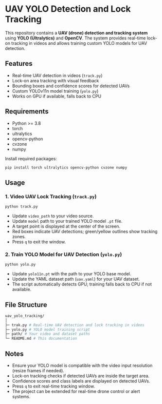# UAV YOLO Detection and Lock Tracking

This repository contains a **UAV (drone) detection and tracking system** using **YOLO (Ultralytics)** and **OpenCV**. The system provides real-time lock-on tracking in videos and allows training custom YOLO models for UAV detection.

## Features

- Real-time UAV detection in videos (`track.py`)
- Lock-on area tracking with visual feedback
- Bounding boxes and confidence scores for detected UAVs
- Custom YOLOv11n model training (`yolo.py`)
- Works on GPU if available, falls back to CPU

## Requirements

- Python >= 3.8
- torch
- ultralytics
- opencv-python
- cvzone
- numpy

Install required packages:
``` bash
pip install torch ultralytics opencv-python cvzone numpy
```

## Usage

### 1. Video UAV Lock Tracking (`track.py`)

``` bash
python track.py

```

- Update `video_path` to your video source.
- Update `model` path to your trained YOLO model `.pt` file.
- A target point is displayed at the center of the screen.
- Red boxes indicate UAV detections; green/yellow outlines show tracking zones.
- Press `q` to exit the window.

### 2. Train YOLO Model for UAV Detection (`yolo.py`)

``` bash
python yolo.py
```

- Update `yolo11n.pt` with the path to your YOLO base model.
- Update the YAML dataset path (`uav.yaml`) for your UAV dataset.
- The script automatically detects GPU; training falls back to CPU if not available.

## File Structure
``` bash
uav_yolo_tracking/
│
├─ trak.py # Real-time UAV detection and lock tracking in videos
├─ yolo.py # YOLO model training script
├─ path/ # Your video and dataset paths
└─ README.md # This documentation

```


## Notes

- Ensure your YOLO model is compatible with the video input resolution (resize frames if needed).
- Lock-on tracking checks if detected UAVs are inside the target area.
- Confidence scores and class labels are displayed on detected UAVs.
- Press `q` to exit real-time tracking window.
- The project can be extended for real-time drone control or alert systems.




